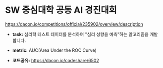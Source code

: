 SW 중심대학 공동 AI 경진대회 
===
https://dacon.io/competitions/official/235902/overview/description

- **task:** 심리학 테스트 데이터를 분석하여 "심리 성향을 예측"하는 알고리즘을 개발합니다. 
- **metric:** AUC(Area Under the ROC Curve)

- **코드공유:** https://dacon.io/codeshare/6502

